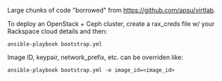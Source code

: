 Large chunks of code "borrowed" from https://github.com/apsu/virtlab.

To deploy an OpenStack + Ceph cluster, create a rax_creds file w/ your Rackspace cloud details and then:

    ansible-playbook bootstrap.yml

Image ID, keypair, network_prefix, etc. can be overriden like:

    ansible-playbook bootstrap.yml -e image_id=<image_id>
